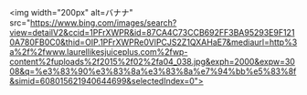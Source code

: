 <img width="200px" alt=バナナ" src="https://www.bing.com/images/search?view=detailV2&ccid=1PFrXWPR&id=87CA4C73CCB692FF3BA95293E9F1210A780FB0C0&thid=OIP.1PFrXWPRe0VlPCJS2Z1QXAHaE7&mediaurl=http%3a%2f%2fwww.laurellikesjuiceplus.com%2fwp-content%2fuploads%2f2015%2f02%2fa04_038.jpg&exph=2000&expw=3008&q=%e3%83%90%e3%83%8a%e3%83%8a%e7%94%bb%e5%83%8f&simid=608015621940644699&selectedIndex=0">
